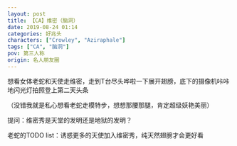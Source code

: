 ```yaml
---
layout: post
title: 【CA】维密（脑洞）
date: 2019-08-24 01:14
categories: 好兆头
characters: ["Crowley", "Aziraphale"]
tags: ["CA", "脑洞"]
pov: 第三人称
origin: 名人朋友圈
---
```


想看女体老蛇和天使走维密，走到T台尽头哗啦一下展开翅膀，底下的摄像机咔咔地闪光灯拍照登上第二天头条

（没错我就是私心想看老蛇走模特步，想想那腰那腿，肯定超级妖艳美丽）

提问：维密秀是天堂的发明还是地狱的发明？

老蛇的TODO list：诱惑更多的天使加入维密秀，纯天然翅膀才会更好看
